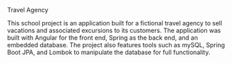 Travel Agency

This school project is an application built for a fictional travel agency to sell vacations and associated excursions to its customers. The application was built with Angular for the front end, Spring as the back end, and an embedded database. The project also features tools such as mySQL, Spring Boot JPA, and Lombok to manipulate the database for full functionality. 
